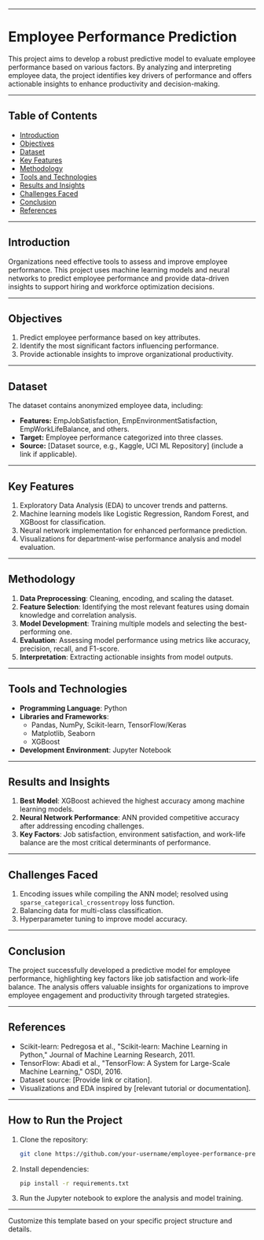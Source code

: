 

---

# **Employee Performance Prediction**

This project aims to develop a robust predictive model to evaluate employee performance based on various factors. By analyzing and interpreting employee data, the project identifies key drivers of performance and offers actionable insights to enhance productivity and decision-making.

---

## **Table of Contents**
- [Introduction](#introduction)  
- [Objectives](#objectives)  
- [Dataset](#dataset)  
- [Key Features](#key-features)  
- [Methodology](#methodology)  
- [Tools and Technologies](#tools-and-technologies)  
- [Results and Insights](#results-and-insights)  
- [Challenges Faced](#challenges-faced)  
- [Conclusion](#conclusion)  
- [References](#references)  

---

## **Introduction**
Organizations need effective tools to assess and improve employee performance. This project uses machine learning models and neural networks to predict employee performance and provide data-driven insights to support hiring and workforce optimization decisions.

---

## **Objectives**
1. Predict employee performance based on key attributes.  
2. Identify the most significant factors influencing performance.  
3. Provide actionable insights to improve organizational productivity.

---

## **Dataset**
The dataset contains anonymized employee data, including:  
- **Features:** EmpJobSatisfaction, EmpEnvironmentSatisfaction, EmpWorkLifeBalance, and others.  
- **Target:** Employee performance categorized into three classes.  
- **Source:** [Dataset source, e.g., Kaggle, UCI ML Repository] (include a link if applicable).  

---

## **Key Features**
1. Exploratory Data Analysis (EDA) to uncover trends and patterns.  
2. Machine learning models like Logistic Regression, Random Forest, and XGBoost for classification.  
3. Neural network implementation for enhanced performance prediction.  
4. Visualizations for department-wise performance analysis and model evaluation.  

---

## **Methodology**
1. **Data Preprocessing**: Cleaning, encoding, and scaling the dataset.  
2. **Feature Selection**: Identifying the most relevant features using domain knowledge and correlation analysis.  
3. **Model Development**: Training multiple models and selecting the best-performing one.  
4. **Evaluation**: Assessing model performance using metrics like accuracy, precision, recall, and F1-score.  
5. **Interpretation**: Extracting actionable insights from model outputs.

---

## **Tools and Technologies**
- **Programming Language**: Python  
- **Libraries and Frameworks**:  
  - Pandas, NumPy, Scikit-learn, TensorFlow/Keras  
  - Matplotlib, Seaborn  
  - XGBoost  
- **Development Environment**: Jupyter Notebook  

---

## **Results and Insights**
1. **Best Model**: XGBoost achieved the highest accuracy among machine learning models.  
2. **Neural Network Performance**: ANN provided competitive accuracy after addressing encoding challenges.  
3. **Key Factors**: Job satisfaction, environment satisfaction, and work-life balance are the most critical determinants of performance.  

---

## **Challenges Faced**
1. Encoding issues while compiling the ANN model; resolved using `sparse_categorical_crossentropy` loss function.  
2. Balancing data for multi-class classification.  
3. Hyperparameter tuning to improve model accuracy.  

---

## **Conclusion**
The project successfully developed a predictive model for employee performance, highlighting key factors like job satisfaction and work-life balance. The analysis offers valuable insights for organizations to improve employee engagement and productivity through targeted strategies.

---

## **References**
- Scikit-learn: Pedregosa et al., "Scikit-learn: Machine Learning in Python," Journal of Machine Learning Research, 2011.  
- TensorFlow: Abadi et al., "TensorFlow: A System for Large-Scale Machine Learning," OSDI, 2016.  
- Dataset source: [Provide link or citation].  
- Visualizations and EDA inspired by [relevant tutorial or documentation].  

---

## **How to Run the Project**
1. Clone the repository:  
   ```bash
   git clone https://github.com/your-username/employee-performance-prediction.git
   ```  
2. Install dependencies:  
   ```bash
   pip install -r requirements.txt
   ```  
3. Run the Jupyter notebook to explore the analysis and model training.

---

Customize this template based on your specific project structure and details.
